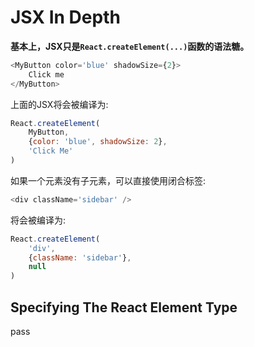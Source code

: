 # JSX In Depth

**基本上，JSX只是`React.createElement(...)`函数的语法糖。**

```javascript
<MyButton color='blue' shadowSize={2}>
    Click me
</MyButton>
```

上面的JSX将会被编译为:

```javascript
React.createElement(
    MyButton,
    {color: 'blue', shadowSize: 2},
    'Click Me'
)
```

如果一个元素没有子元素，可以直接使用闭合标签:

```javascript
<div className='sidebar' />
```

将会被编译为:

```javascript
React.createElement(
    'div',
    {className: 'sidebar'},
    null
)
```

## Specifying The React Element Type

pass